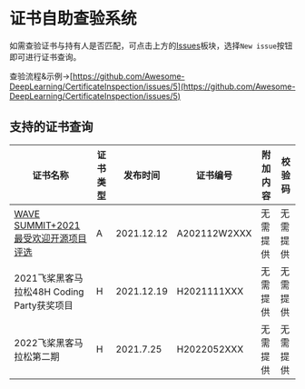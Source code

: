 # 证书自助查验系统
如需查验证书与持有人是否匹配，可点击上方的[Issues](https://github.com/Awesome-DeepLearning/CertificateInspection/issues)板块，选择`New issue`按钮即可进行证书查询。  

查验流程&示例->[https://github.com/Awesome-DeepLearning/CertificateInspection/issues/5](https://github.com/Awesome-DeepLearning/CertificateInspection/issues/5)

## 支持的证书查询

| 证书名称 | 证书类型 | 发布时间 | 证书编号 | 附加内容 | 校验码 |
| ------- | ------- | ------| ------ | ------| ------ |
| [WAVE SUMMIT+2021最受欢迎开源项目评选](https://github.com/Awesome-DeepLearning/WAVESUMMIT2021_Rank) | A | 2021.12.12 | A202112W2XXX | 无需提供 | 无需提供 |
| 2021飞桨黑客马拉松48H Coding Party获奖项目 | H | 2021.12.19 | H2021111XXX | 无需提供 | 无需提供 |
| 2022飞桨黑客马拉松第二期 | H | 2021.7.25 | H2022052XXX | 无需提供 | 无需提供 |
